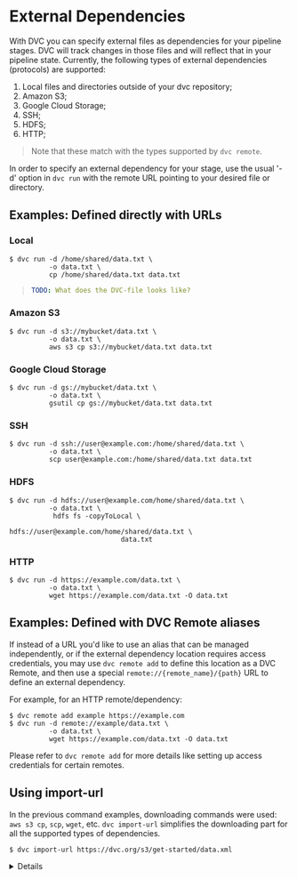 # External Dependencies

With DVC you can specify external files as dependencies for your pipeline
stages. DVC will track changes in those files and will reflect that in your
pipeline state. Currently, the following types of external dependencies
(protocols) are supported:

1. Local files and directories outside of your dvc repository;
2. Amazon S3;
3. Google Cloud Storage;
4. SSH;
5. HDFS;
6. HTTP;

> Note that these match with the types supported by `dvc remote`.

In order to specify an external dependency for your stage, use the usual '-d'
option in `dvc run` with the remote URL pointing to your desired file or
directory.

## Examples: Defined directly with URLs

### Local

```dvc
$ dvc run -d /home/shared/data.txt \
          -o data.txt \
          cp /home/shared/data.txt data.txt
```

> ```yml
> TODO: What does the DVC-file looks like?
> ```

### Amazon S3

```dvc
$ dvc run -d s3://mybucket/data.txt \
          -o data.txt \
          aws s3 cp s3://mybucket/data.txt data.txt
```

### Google Cloud Storage

```dvc
$ dvc run -d gs://mybucket/data.txt \
          -o data.txt \
          gsutil cp gs://mybucket/data.txt data.txt
```

### SSH

```dvc
$ dvc run -d ssh://user@example.com:/home/shared/data.txt \
          -o data.txt \
          scp user@example.com:/home/shared/data.txt data.txt
```

### HDFS

```dvc
$ dvc run -d hdfs://user@example.com/home/shared/data.txt \
          -o data.txt \
           hdfs fs -copyToLocal \
                            hdfs://user@example.com/home/shared/data.txt \
                            data.txt
```

### HTTP

```dvc
$ dvc run -d https://example.com/data.txt \
          -o data.txt \
          wget https://example.com/data.txt -O data.txt
```

## Examples: Defined with DVC Remote aliases

If instead of a URL you'd like to use an alias that can be managed
independently, or if the external dependency location requires access
credentials, you may use `dvc remote add` to define this location as a DVC
Remote, and then use a special `remote://{remote_name}/{path}` URL to define an
external dependency.

For example, for an HTTP remote/dependency:

```dvc
$ dvc remote add example https://example.com
$ dvc run -d remote://example/data.txt \
          -o data.txt \
          wget https://example.com/data.txt -O data.txt
```

Please refer to `dvc remote add` for more details like setting up access
credentials for certain remotes.

## Using import-url

In the previous command examples, downloading commands were used: `aws s3 cp`,
`scp`, `wget`, etc. `dvc import-url` simplifies the downloading part for all the
supported types of dependencies.

```dvc
$ dvc import-url https://dvc.org/s3/get-started/data.xml
```

<details>

### Expand to learn more about DVC internals

If you open the resulting DVC-file, you will see something like this:

```yaml
deps:
  - etag: '"f432e270cd634c51296ecd2bc2f5e752-5"'
    path: https://dvc.org/s3/get-started/data.xml
md5: bea9674331a4b1d165f2b0abaf2cb0ef
outs:
  - cache: true
    md5: a304afb96060aad90176268345e10355
    path: data.xml
```

DVC checks the headers returned by the server, looking for a strong
[ETag](https://en.wikipedia.org/wiki/HTTP_ETag) or a
[Content-MD5](https://tools.ietf.org/html/rfc1864) header, and uses it to know
if the file has changed and we need to download it again.

</details>
